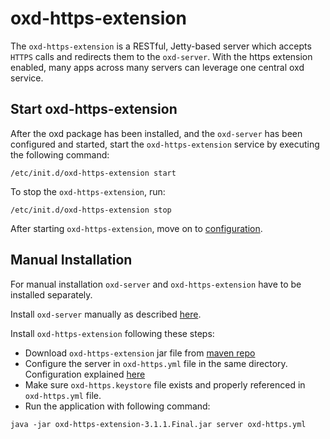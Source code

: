 # oxd-https-extension 
The `oxd-https-extension` is a RESTful, Jetty-based server which accepts `HTTPS` calls and redirects them to the `oxd-server`. With the https extension enabled, many apps across many servers can leverage one central oxd service.  

## Start oxd-https-extension
After the oxd package has been installed, and the `oxd-server` has been configured and started, start the `oxd-https-extension` service by executing the following command:

```
/etc/init.d/oxd-https-extension start
```

To stop the `oxd-https-extension`, run:

```
/etc/init.d/oxd-https-extension stop
```

After starting `oxd-https-extension`, move on to [configuration](../configuration/index.md).  

## Manual Installation

For manual installation `oxd-server` and `oxd-https-extension` have to be installed separately.

Install `oxd-server` manually as described [here](https://gluu.org/docs/oxd/3.1.1/install/#manual-installation).

Install `oxd-https-extension` following these steps:

- Download `oxd-https-extension` jar file from [maven repo](http://ox.gluu.org/maven/org/xdi/oxd-https-extension/3.1.2.Final/)
- Configure the server in `oxd-https.yml` file in the same directory. Configuration explained [here](../configuration/index.md)
- Make sure `oxd-https.keystore` file exists and properly referenced in `oxd-https.yml` file.
- Run the application with following command:

```
java -jar oxd-https-extension-3.1.1.Final.jar server oxd-https.yml
```
